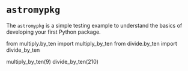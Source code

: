 # `astromypkg`

The `astromypkg` is a simple testing example to understand the basics of developing your first Python package.

from multiply.by_ten import multiply_by_ten
from divide.by_ten import divide_by_ten

multiply_by_ten(9)
divide_by_ten(210)